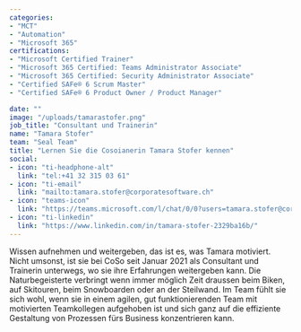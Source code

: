 ```yaml
---
categories:
- "MCT"
- "Automation"
- "Microsoft 365"
certifications:
- "Microsoft Certified Trainer"
- "Microsoft 365 Certified: Teams Administrator Associate"
- "Microsoft 365 Certified: Security Administrator Associate"
- "Certified SAFe® 6 Scrum Master"
- "Certified SAFe® 6 Product Owner / Product Manager"

date: ""
image: "/uploads/tamarastofer.png"
job_title: "Consultant und Trainerin"
name: "Tamara Stofer"
team: "Seal Team"
title: "Lernen Sie die Cosoianerin Tamara Stofer kennen"
social:
- icon: "ti-headphone-alt"
  link: "tel:+41 32 315 03 61"
- icon: "ti-email"
  link: "mailto:tamara.stofer@corporatesoftware.ch"
- icon: "teams-icon"
  link: "https://teams.microsoft.com/l/chat/0/0?users=tamara.stofer@corporatesoftware.ch"
- icon: "ti-linkedin"
  link: "https://www.linkedin.com/in/tamara-stofer-2329ba16b/"
---
```


Wissen aufnehmen und weitergeben, das ist es, was Tamara motiviert. Nicht umsonst, ist sie bei CoSo seit Januar 2021 als Consultant und Trainerin unterwegs, wo sie ihre Erfahrungen weitergeben kann. Die Naturbegeisterte verbringt wenn immer möglich Zeit draussen beim Biken, auf Skitouren, beim Snowboarden oder an der Steilwand. Im Team fühlt sie sich wohl, wenn sie in einem agilen, gut funktionierenden Team mit motivierten Teamkollegen aufgehoben ist und sich ganz auf die effiziente Gestaltung von Prozessen fürs Business konzentrieren kann.